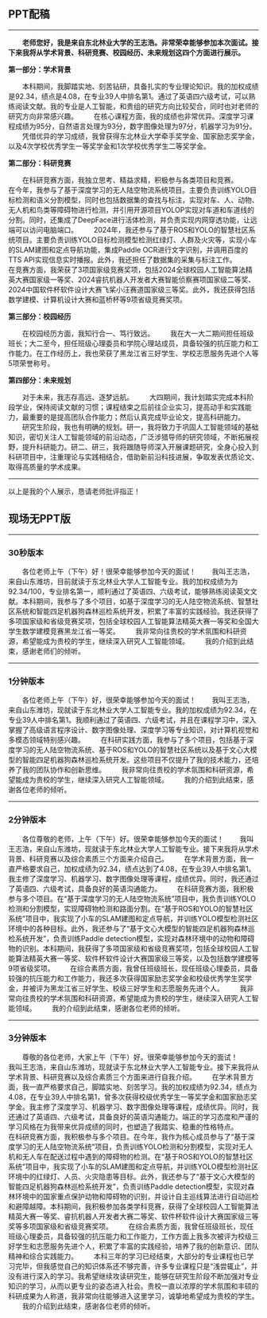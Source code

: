 ## PPT配稿

---

&emsp;&emsp;**老师您好，我是来自东北林业大学的王志浩。非常荣幸能够参加本次面试。接下来我将从学术背景、科研竞赛、校园经历、未来规划这四个方面进行展示。**

**第一部分：学术背景**

&emsp;&emsp;本科期间，我脚踏实地、刻苦钻研，具备扎实的专业理论知识。我的加权成绩是92.34，绩点是4.08，在专业39人中排名第1。通过了英语四六级考试，可以熟练阅读文献。我的专业是人工智能，和贵组的研究方向比较契合，同时也对老师的研究方向非常感兴趣。
&emsp;&emsp;在核心课程方面，我的成绩也非常优异。深度学习课程成绩为95分，自然语言处理为93分，数字图像处理为97分，机器学习为91分。
&emsp;&emsp;凭借优异的学习成绩，我曾获得东北林业大学牵手奖学金、国家励志奖学金，以及4次学校优秀学生一等奖学金和1次学校优秀学生二等奖学金。

**第二部分：科研竞赛**

&emsp;&emsp;在科研竞赛方面，我独立思考、精益求精，积极参与各类项目和竞赛。
&emsp;&emsp;在今年，我参与了基于深度学习的无人陆空物流系统项目。主要负责训练YOLO目标检测和语义分割模型，同时也包括数据集的查找与标注，实现对车、人、动物、无人机和鸟类等障碍物进行检测，并引用开源项目YOLOP实现对车道和车道线的分割。同时，还集成了DeepFace进行活体检测，并负责实现内网穿透功能，让远端可以访问电脑端口。
&emsp;&emsp;2024年，我还参与了基于ROS和YOLO的智慧社区系统项目。主要负责训练YOLO目标检测模型检测红绿灯、人群及火灾等，实现小车的SLAM建图和定点导航功能，集成Paddle OCR进行文字识别，并调用百度的TTS API实现信息实时播报。此外，我还担任了数据集的采集与标注工作。
&emsp;&emsp;在竞赛方面，我荣获了3项国家级竞赛奖项，包括2024全球校园人工智能算法精英大赛国家级一等奖、2024睿抗机器人开发者大赛智能侦察赛项国家级二等奖、2024中国软件杯软件设计大赛飞桨小汪赛道国家级三等奖。此外，我还获得包括数学建模、计算机设计大赛和蓝桥杯等9项省级竞赛奖项。

**第三部分：校园经历**

&emsp;&emsp;在校园经历方面，我知行合一、笃行致远。
&emsp;&emsp;我在大一大二期间担任班级班长；大二至今，担任班级心理委员和学院心理站成员，具备较强的抗压能力和工作能力。在工作经历上，我也荣获了黑龙江省三好学生、学校志愿服务先进个人等5项荣誉称号。

**第四部分：未来规划**

&emsp;&emsp;对于未来，我志存高远、逐梦远航。
&emsp;&emsp;大四期间，我计划踏实完成本科阶段学业，保持阅读文献的习惯；课程结束之后前往企业实习，提高动手和实践能力，最重要的是提高团队合作能力；然后认真完成毕业论文，提高科研能力。
&emsp;&emsp;研究生阶段，我也有明确的规划。研一，我将致力于巩固人工智能领域的基础知识，密切关注人工智能领域的前沿动态，广泛涉猎导师的研究领域，不断拓展视野，提升科研能力。研二、研三，我将跟随导师深入开展课题研究，全身心投入到科研项目中，注重理论与实践相结合，借助新前沿科技进展，争取发表优质论文、取得高质量的学术成果。

---

以上是我的个人展示，恳请老师批评指正！

## 现场无PPT版

---

### 30秒版本
&emsp;&emsp;各位老师上午（下午）好！很荣幸能够参加今天的面试！
&emsp;&emsp;我叫王志浩，来自山东潍坊，目前就读于东北林业大学人工智能专业。我的加权成绩为为92.34/100，专业排名第一，顺利通过了英语四、六级考试，能够熟练阅读英文文献。本科期间，我参与了多个项目，如基于深度学习的无人陆空物流系统、智慧社区系统和智能四足机器狗森林巡检系统开发，积累了丰富的实践经验。我还获得了多项国家级和省级竞赛奖项，包括全球校园人工智能算法精英大赛一等奖和全国大学生数学建模竞赛黑龙江省一等奖。
&emsp;&emsp;我非常向往贵校的学术氛围和科研资源，希望能成为贵校的学生，继续深入研究人工智能领域。
&emsp;&emsp;我的介绍到此结束，感谢老师们的倾听。

---

### 1分钟版本
&emsp;&emsp;各位老师上午（下午）好，很荣幸能够参加今天的面试！
&emsp;&emsp;我叫王志浩，来自山东潍坊，现就读于东北林业大学人工智能专业。我的加权成绩为92.34，在专业39人中排名第1。我顺利通过了英语四、六级考试，并且在课程学习中，深入掌握了高级语言程序设计、数字图像处理、深度学习等专业知识，对计算机视觉和多模态领域特别感兴趣。
&emsp;&emsp;在科研实践方面，我参与了多个项目，包括基于深度学习的无人陆空物流系统、基于ROS和YOLO的智慧社区系统以及基于文心大模型的智能四足机器狗森林巡检系统开发。这些项目不仅提升了我的技术能力，还培养了我的团队协作和创新思维。
&emsp;&emsp;我非常向往贵校的学术氛围和科研资源，希望能成为贵校的学生，继续深入研究人工智能领域。
&emsp;&emsp;我的介绍到此结束，感谢各位老师的倾听。

---

### 2分钟版本
&emsp;&emsp;各位尊敬的老师，上午（下午）好。很荣幸能够参加今天的面试！
&emsp;&emsp;我叫王志浩，来自山东潍坊，现就读于东北林业大学人工智能专业。接下来我将从学术背景、科研竞赛以及综合素质三个方面来介绍自己。
&emsp;&emsp;在学术背景方面，我一直严格要求自己，加权成绩为92.34，绩点达到了4.08，在专业39人中排名第1。我主修了深度学习、机器学习、数字图像处理等课程，成绩优异。同时，我还通过了英语四、六级考试，具备良好的英语沟通能力。
&emsp;&emsp;在科研竞赛方面，我积极参与多个项目。在“基于深度学习的无人陆空物流系统”项目中，我负责训练YOLO检测和分割模型，实现障碍物检测和路面分割。在“基于ROS和YOLO的智慧社区系统”项目中，我实现了小车的SLAM建图和定点导航，并训练YOLO模型检测社区环境中的各种目标。此外，我还参与了“基于文心大模型的智能四足机器狗森林巡检系统开发”，负责训练Paddle detection模型，实现对森林环境中的动物和障碍物的识别。本科期间，我获得了多项国家级和省级竞赛奖项，包括全球校园人工智能算法精英大赛一等奖、软件杯软件设计大赛国家级三等奖，以及包括数学建模等9项省级奖项。
&emsp;&emsp;在综合素质方面，我曾任班级班长，现任班级心理委员，具备较强的抗压能力和工作能力，我还多次获得国家励志奖学金和校级优秀学生奖学金，并被评为黑龙江省三好学生、校级三好学生和志愿服务先进个人。
&emsp;&emsp;我非常向往贵校的学术氛围和科研资源，希望能成为贵校的学生，继续深入研究人工智能领域。
&emsp;&emsp;我的介绍到此结束，感谢各位老师的倾听。

---

### 3分钟版本
&emsp;&emsp;尊敬的各位老师，大家上午（下午）好。很荣幸能够参加今天的面试！
&emsp;&emsp;我叫王志浩，来自山东潍坊，现就读于东北林业大学人工智能专业。接下来我将从学术背景、科研竞赛以及综合素质三个方面来进行自我介绍。
&emsp;&emsp;在学术背景方面，我一直严格要求自己，脚踏实地、刻苦学习。我的加权成绩为92.34，绩点为4.08，在专业39人中排名第1，曾多次获得校级优秀学生一等奖学金和国家励志奖学金。我主修了深度学习、机器学习、数字图像处理等课程，成绩优异。同时，我还通过了英语四、六级考试，具备良好的英语沟通能力。端正的学习态度和严谨的学习风格在为我带来优异成绩的同时，也塑造了我踏实、稳重的性格特点。
&emsp;&emsp;在科研竞赛方面，我积极参与多个项目。在今年，我作为核心成员参与了“基于深度学习的无人陆空物流系统”项目，负责训练YOLO检测和分割模型，实现对无人机和无人车在配送过程中遇到的障碍物的检测。在“基于ROS和YOLO的智慧社区系统”项目中，我实现了小车的SLAM建图和定点导航，并训练YOLO模型检测社区环境中的红绿灯、人员、火灾隐患等目标。此外，我还参与了“基于文心大模型的智能四足机器狗森林巡检系统开发”，负责训练Paddle detection模型，实现对森林环境中的国家重点保护动物和障碍物的识别，并设计自主巡线算法进行自动巡检和避障越障。本科期间，我积极参加各类学科竞赛，获得了全球校园人工智能算法精英大赛一等奖、睿抗机器人开发者大赛二等奖、软件杯软件设计大赛国家级三等奖等多项国家级和省级竞赛奖项。
&emsp;&emsp;在综合素质方面，我曾任班级班长，现任班级心理委员，具备较强的抗压能力和工作能力，工作方面上我多次被评为校级三好学生和志愿服务先进个人，积累了丰富的实践经验，培养了我的创新意识、团队精神和综合实践能力。
&emsp;&emsp;本科三年的学习已经结束，大部分的专业课程也已学习完毕，但我感觉自己的知识体系还不够完善，许多专业课程只是“浅尝辄止”，并没有进行深入的学习。我希望继续攻读研究生，能够在研究生阶段不断加强对专业知识的学习，从而以更专业的姿态进入社会。贵校一直以浓厚的学术氛围和丰硕的科研成果为人称道，我非常向往能够进入这里学习，诚挚地希望成为贵校的学生。
&emsp;&emsp;我的介绍到此结束，感谢各位老师的倾听。